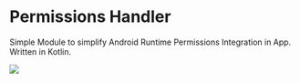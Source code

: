 # Permissions Handler
Simple Module to simplify Android Runtime Permissions Integration in App. Written in Kotlin.

[![](https://jitpack.io/v/MidsizeMango/Permissions-Handler.svg)](https://jitpack.io/#MidsizeMango/Permissions-Handler)
